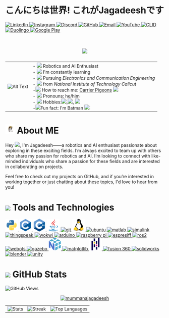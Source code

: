 <!--!![snake gif](https://github.com/Mummanajagadeesh/Mummanajagadeesh/blob/output/github-contribution-grid-snake.gif)

<!--![GitHub Header Image](https://github.com/Mummanajagadeesh/Mummanajagadeesh/blob/16614fb56f8c618c56462f8b56620bca086c246a/github-header-image.png)-->


# こんにちは世界! これがJagadeeshです
<p align="left">
  <a href="https://www.linkedin.com/in/jagadeeeshmummana" target="_blank">
    <img src="https://img.shields.io/badge/LinkedIn-blue?style=flat-square&logo=linkedin" alt="LinkedIn"/>
  </a>
  <a href="https://www.instagram.com/jagadeesh__97__" target="_blank">
    <img src="https://img.shields.io/badge/Instagram-E4405F?style=flat-square&logo=instagram&logoColor=white" alt="Instagram"/>
  </a>
  <a href="https://discord.com/users/.mj97" target="_blank">
    <img src="https://img.shields.io/badge/Discord-7289DA?style=flat-square&logo=discord&logoColor=white" alt="Discord"/>
  </a>
  <a href="https://github.com/Mummanajagadeesh" target="_blank">
    <img src="https://img.shields.io/badge/GitHub-black?style=flat-square&logo=github" alt="GitHub"/>
  </a>
  <a href="mailto:mummanajagadeesh97@gmail.com" target="_blank">
    <img src="https://img.shields.io/badge/Email-D14836?style=flat-square&logo=gmail&logoColor=white" alt="Email"/>
  </a>
  <a href="https://www.youtube.com/@M_J_9_7" target="_blank">
    <img src="https://img.shields.io/badge/YouTube-FF0000?style=flat-square&logo=youtube&logoColor=white" alt="YouTube"/>
  </a>
  <a href="https://events.cubelelo.com/profile/24CLMUM001">
    <img src="https://www.cubelelo.com/cdn/shop/files/Cubelelo_Logo_260x_2x_8bad3d77-55ae-441d-a22a-e36c6daff1e2_260x@2x.png?v=1684307668" alt="CLID" width="70"/>
  </a>
  <a href="https://www.duolingo.com/profile/jagadeesh97">
    <img src="https://media.tenor.com/z168S__FUKcAAAAi/duolingo.gif" alt="Duolingo" width="40"/>
  </a>
  <a href="https://games.app.goo.gl/p1bNrgGSnMbK4hte9">
    <img src="https://www.svgrepo.com/show/303545/google-play-games-logo.svg" alt="Google Play" width="24"/>
  </a>
</p>






<h1 align="center">
    <img src="https://readme-typing-svg.herokuapp.com/?font=Monaco&size=35&color=FF0000&center=true&vCenter=true&width=500&height=70&duration=4000&lines=Hi_👋!;+I'm_Jagadeesh_ツ;" />
</h1>

|                                                                                                             |                                                                                                  |
|-------------------------------------------------------------------------------------------------------------|--------------------------------------------------------------------------------------------------|
| ![Alt Text](https://media.tenor.com/ke1anE0mW-kAAAAi/robot.gif) | - <img src="https://images.emojiterra.com/google/noto-emoji/animated-emoji/1f916.gif" width="17px"> Robotics and AI Enthusiast<br>- <img src="https://i.gifer.com/origin/4c/4c8423ace30594a2f80c07639d6885fd_w200.webp" width="20px"> I'm constantly learning<br>- <img src="https://media.tenor.com/tkpOfRTT21UAAAAi/flexed-biceps-joypixels.gif" width="20px"> Pursuing *Electronics and Communication Engineering*<br>- <img src="https://media4.giphy.com/media/v1.Y2lkPTc5MGI3NjExdXhoNWhlMzdiczdvYzVndjVxdjF5bTgwdHlvaGJ1bWkzMTJwZGkxcSZlcD12MV9pbnRlcm5hbF9naWZfYnlfaWQmY3Q9cw/VGQh2JdmphZHUBT0Bi/giphy.webp" width="20px"> from *National Institute of Technology Calicut*<br>-<img src="https://cdn.pixabay.com/animation/2023/10/03/13/08/13-08-01-15_512.gif" width="25px"> How to reach me: [Carrier Pigeons](https://www.linkedin.com/in/jagadeeeshmummana/) <img src="https://media1.giphy.com/media/v1.Y2lkPTc5MGI3NjExMW1sMm01ZXZqOGoza2Z5d2d0aTdyYTBnejhyYzN1aGI0dXE0ZTV0eCZlcD12MV9pbnRlcm5hbF9naWZfYnlfaWQmY3Q9cw/P1BMAuZEzVY3jhAzP2/giphy.webp" width="25px"><br>- <img src="https://media.tenor.com/kDZWJ62n1mEAAAAj/emoji-emojis.gif" width="20px"> Pronouns: he/him<br>- <img src="https://cdn.pixabay.com/animation/2023/03/21/10/41/10-41-09-561_512.gif" width="20px"> Hobbies:<img src="https://i.pinimg.com/originals/e4/4a/5f/e44a5fb5dbaa4e48a5a09f42b63ad02e.gif" width="20px">,<img src="https://media1.giphy.com/media/v1.Y2lkPTc5MGI3NjExanFhMXVoN3VoMmt0Y3F3Ymdsc2kyOWdqM3Ixa3NrMzhoZ295dXByOSZlcD12MV9pbnRlcm5hbF9naWZfYnlfaWQmY3Q9cw/2Ygy0khwewLgMSYM0t/giphy.webp" width="15px">, <img src="https://media.tenor.com/U_xJRkSD54AAAAAi/abiera-origami.gif" width="15px"><br>-<img src="https://media1.giphy.com/media/v1.Y2lkPTc5MGI3NjExeGo0bDB3azFlMTF0ZTI2ZGMyMXNja3ZnaG9pZ2Z1MXc5ZWljM2xqbiZlcD12MV9pbnRlcm5hbF9naWZfYnlfaWQmY3Q9cw/3ohc19SFUdIJ0YQcLe/giphy.webp" width="20px">Fun fact: I'm Batman <img src="https://media.tenor.com/BHH91Bu45UMAAAAC/batman-logo.gif" width="15px">|


# <img src="https://github.com/Mummanajagadeesh/Mummanajagadeesh/blob/abd7dbc79d91805a3c01627dea2e4537f5324a17/icons/spot.gif" width="30px"> About ME

Hey <img src="https://raw.githubusercontent.com/umenzi/umenzi/main/wave.gif" width="17px">, I'm Jagadeesh——a robotics and AI enthusiast passionate about exploring in these exciting fields. I’m always excited to team up with others who share my passion for robotics and AI. I’m looking to connect with like-minded individuals who share a passion for these fields and are interested in collaborating on projects.

Feel free to check out my projects on GitHub, and if you’re interested in working together or just chatting about these topics, I'd love to hear from you!



# <img src="https://cdn.pixabay.com/animation/2023/05/16/19/08/19-08-28-374_512.gif" width="40px"> Tools and Technologies

<p align="left">
  <a href="https://www.python.org" target="_blank">
    <img src="https://raw.githubusercontent.com/devicons/devicon/master/icons/python/python-original.svg" alt="python" width="40" height="40"/>
  </a> 
  <a href="https://www.cprogramming.com/" target="_blank">
    <img src="https://raw.githubusercontent.com/devicons/devicon/master/icons/c/c-original.svg" alt="c" width="40" height="40"/>
  </a> 
  <a href="https://www.w3schools.com/cpp/" target="_blank">
    <img src="https://raw.githubusercontent.com/devicons/devicon/master/icons/cplusplus/cplusplus-original.svg" alt="cplusplus" width="40" height="40"/>
  </a> 
  <a href="https://www.java.com" target="_blank">
    <img src="https://raw.githubusercontent.com/devicons/devicon/master/icons/java/java-original.svg" alt="java" width="40" height="40"/>
  </a> 
  <a href="https://git-scm.com/" target="_blank">
    <img src="https://www.vectorlogo.zone/logos/git-scm/git-scm-icon.svg" alt="git" width="40" height="40"/>
  </a> 
  <a href="https://www.linux.org/" target="_blank">
    <img src="https://raw.githubusercontent.com/devicons/devicon/master/icons/linux/linux-original.svg" alt="linux" width="40" height="40"/>
  </a>
  <a href="https://ubuntu.com/" target="_blank">
    <img src="https://assets.ubuntu.com/v1/29985a98-ubuntu-logo32.png" alt="ubuntu" width="40" height="40"/>
  </a> 
  <a href="https://www.mathworks.com/products/matlab.html" target="_blank">
    <img src="https://upload.wikimedia.org/wikipedia/commons/2/21/Matlab_Logo.png" alt="matlab" width="40" height="40"/>
  </a>
  <a href="https://www.mathworks.com/products/simulink.html" target="_blank">
    <img src="https://upload.wikimedia.org/wikipedia/commons/thumb/3/36/Simulink_Logo_%28non-wordmark%29.png/900px-Simulink_Logo_%28non-wordmark%29.png?20220406131749" alt="simulink" width="40" height="40"/>
  </a> 
  <a href="https://thingspeak.com/" target="_blank">
    <img src="https://avatars.githubusercontent.com/u/529052?s=200&v=4" alt="thingspeak" width="40" height="40"/>
  </a> 
  <a href="https://wokwi.com/" target="_blank">
    <img src="https://yt3.googleusercontent.com/ytc/AIdro_lAMS2z_YWKi9GHoDCJwdFKeXu1N1uyiO9Qwed1PB90=s900-c-k-c0x00ffffff-no-rj" alt="wokwi" width="40" height="40"/>
  </a>
  <a href="https://www.arduino.cc/" target="_blank">
    <img src="https://cdn.worldvectorlogo.com/logos/arduino-1.svg" alt="arduino" width="40" height="40"/>
  </a> 
  <a href="https://www.raspberrypi.org/" target="_blank">
    <img src="https://www.raspberrypi.org/app/uploads/2018/03/RPi-Logo-Reg-SCREEN.png" alt="raspberry pi" width="40" height="40"/>
  </a> 
  <a href="https://espressif.com/" target="_blank">
    <img src="https://seeklogo.com/images/E/espressif-systems-logo-1350B9E771-seeklogo.com.png" alt="espresiff" width="40" height="40"/>
  </a>
  <a href="https://index.ros.org/doc/ros2/" target="_blank">
    <img src="https://cdn.sanity.io/images/s18ewfw4/staging/1ab1332c9e2c376c1978e59da9b3dc15eb781af0-1271x358.png?rect=502,0,269,358&w=2880&h=3840&q=80&auto=format" alt="ros2" width="40" height="40"/>
  </a> 
  <a href="https://cyberbotics.com/" target="_blank">
    <img src="https://img.informer.com/icons_mac/png/128/242/242708.png" alt="webots" width="40" height="40"/>
  </a> 
  <a href="http://gazebosim.org/" target="_blank">
    <img src="https://upload.wikimedia.org/wikipedia/en/thumb/5/5e/Gazebo_logo_without_text.svg/450px-Gazebo_logo_without_text.svg.png?20150715002113" alt="gazebo" width="40" height="40"/>
  </a> 
  <a href="https://numpy.org/" target="_blank">
    <img src="https://raw.githubusercontent.com/devicons/devicon/master/icons/numpy/numpy-original.svg" alt="numpy" width="40" height="40"/>
  </a> 
  <a href="https://matplotlib.org/" target="_blank">
    <img src="https://upload.wikimedia.org/wikipedia/commons/thumb/8/84/Matplotlib_icon.svg/2048px-Matplotlib_icon.svg.png" alt="matplotlib" width="40" height="40"/>
  </a> 
  <a href="https://pandas.pydata.org/" target="_blank">
    <img src="https://raw.githubusercontent.com/devicons/devicon/2ae2a900d2f041da66e950e4d48052658d850630/icons/pandas/pandas-original.svg" alt="pandas" width="40" height="40"/>
  </a>
  <a href="https://www.autodesk.com/products/fusion-360/overview" target="_blank">
    <img src="https://seeklogo.com/images/A/autodesk-fusion-360-logo-7F72A76397-seeklogo.com.png" alt="fusion 360" width="40" height="40"/>
  </a>
  <a href="https://www.solidworks.com/" target="_blank">
    <img src="https://e7.pngegg.com/pngimages/558/632/png-clipart-computer-icons-solidworks-e-miscellaneous-text-thumbnail.png" alt="solidworks" width="40" height="40"/>
  </a>
  <a href="https://www.blender.org/" target="_blank">
    <img src="https://upload.wikimedia.org/wikipedia/commons/thumb/0/0c/Blender_logo_no_text.svg/2048px-Blender_logo_no_text.svg.png" alt="blender" width="40" height="40"/>
  </a>
  <a href="https://www.blender.org/" target="_blank">
    <img src="https://www.svgrepo.com/show/331626/unity.svg" alt="unity" width="40" height="40"/>
  </a>
</p>

<!--<table align="center">
  <tr>
    <td><img src="https://github.com/devicons/devicon/blob/master/icons/python/python-original.svg" title="Python" alt="Python" width="55" height="55"/></td>
    <td><img src="https://github.com/devicons/devicon/blob/master/icons/c/c-original.svg" title="‎C‎‎‎" alt="C" width="55" height="55"/></td>
    <td><img src="https://github.com/devicons/devicon/blob/master/icons/cplusplus/cplusplus-original.svg" title="C++" alt="C++" width="55" height="55"/></td>
    <td><img src="https://github.com/devicons/devicon/blob/master/icons/java/java-original.svg" title="Java" alt="Java" width="55" height="55"/></td>
    <td><a href="https://www.arduino.cc/"><img src="https://brandslogos.com/wp-content/uploads/images/arduino-logo-1.png" alt="Arduino" width="50"/></a></td>
    <td><a href="https://www.espressif.com/"><img src="https://seeklogo.com/images/E/espressif-systems-logo-1350B9E771-seeklogo.com.png" alt="ESP" width="50"/></a></td>
    <td><a href="https://thingspeak.com/"><img src="https://asset.brandfetch.io/idDN_HSf-s/idB53jfo-J.jpeg?updated=1718403832692" alt="Thingspeak" width="60"/></a></td>
    <td><a href="https://wokwi.com/"><img src="https://www.crowdsupply.com/img/3c52/e4021e4f-f00d-494e-ab97-2a0aa5ef3c52/wokwi-logo_png_organization-profile.png" alt="Wokwi" width="50"/></a></td>
    <td><a href="https://www.ros.org/"><img src="https://www.freshconsulting.com/wp-content/uploads/fly-images/33744/ROS-2_logo-1920x9999.png" alt="ROS2" width="80"/></a></td>
    <td><a href="https://cyberbotics.com/"><img src="https://purepng.com/public/uploads/large/purepng.com-ladybugladybuginsectsanimalcoccinellidae-1701528259839kuuvk.png" alt="Webots" width="70"/></a></td>
    <td><a href="https://gazebosim.org/"><img src="https://seeklogo.com/images/G/gazebo-logo-51C46471CA-seeklogo.com.png" alt="Gazebo" width="50"/></a></td>
    <td><a href="https://ubuntu.com/"><img src="https://seeklogo.com/images/A/autodesk-fusion-360-logo-7F72A76397-seeklogo.com.png" alt="Fusion 360" width="70"/></a></td>
    <td><a href="https://www.solidworks.com/"><img src="https://banner2.cleanpng.com/20180425/kqw/kisspng-computer-icons-solidworks-e-5ae0fa43334702.1540505415246935712101.jpg" alt="Solidworks" width="70"/></a></td>
    <td><a href="https://www.blender.org/"><img src="https://cdn.iconscout.com/icon/free/png-512/free-blender-3628659-3029884.png?f=webp&w=256" alt="Blender" width="70"/></a></td>
    <td><a href="https://www.linux.org/"><img src="https://upload.wikimedia.org/wikipedia/commons/thumb/3/35/Tux.svg/759px-Tux.svg.png?20220320193426" alt="Linux" width="60"/></a></td>
    <td><a href="https://ubuntu.com/"><img src="https://www.vectorlogo.zone/logos/ubuntu/ubuntu-icon.svg" alt="Ubuntu" width="60"/></a></td>
    <td><a href="https://numpy.org/"><img src="https://cdn.worldvectorlogo.com/logos/numpy-1.svg" alt="NumPy" width="60"/></a></td>
    <td><a href="https://matplotlib.org/"><img src="https://github.com/matplotlib/matplotlib/blob/main/lib/matplotlib/mpl-data/images/matplotlib.svg" alt="Matplotlib" width="60"/></a></td>
    <td><a href="https://pandas.pydata.org/"><img src="https://upload.wikimedia.org/wikipedia/commons/thumb/2/22/Pandas_mark.svg/674px-Pandas_mark.svg.png?20200210000431" alt="Pandas" width="60"/></a></td>
    
  </tr>
  <tr>
    <td align="center"><b>Python</b></td>
    <td align="center"><b>...C‎‎‎...</b></td>
    <td align="center"><b>C++</b></td>
    <td align="center"><b>Java</b></td>
    <td align="center"><b>Arduino</b></td>
    <td align="center"><b>ESP</b></td>
    <td align="center"><b>Thingspeak</b></td>
    <td align="center"><b>Wokwi</b></td>
    <td align="center"><b>ROS2</b></td>
    <td align="center"><b>Webots</b></td>
    <td align="center"><b>Gazebo</b></td>
    <td align="center"><b>Fusion 360</b></td>
    <td align="center"><b>Solidworks</b></td>
    <td align="center"><b>Blender</b></td>
    <td align="center"><b>Linux</b></td>
    <td align="center"><b>Ubuntu</b></td>
    <td align="center"><b>NumPy</b></td>
    <td align="center"><b>Matplotlib</b></td>
    <td align="center"><b>Pandas</b></td>
  </tr>
</table>-->


# <img src="https://ugokawaii.com/wp-content/uploads/2022/08/increase.gif" width="40px"> GitHub Stats</h1>

![GitHub Views](https://komarev.com/ghpvc/?username=Mummanajagadeesh)

<p align="center"> 
    <a href="https://github.com/ryo-ma/github-profile-trophy">
        <img src="https://github-profile-trophy.vercel.app/?username=mummanajagadeesh&column=5&row=2&theme=radical&no-frame=false" alt="mummanajagadeesh" />
    </a> 
</p>

<!--[![Activity graph](https://github-readme-activity-graph.vercel.app/graph?username=Mummanajagadeesh&theme=radical&count_private=true&include_all_commits=true)](https://github.com/Mummanajagadeesh/github-readme-activity-graph)-->
<!--![](http://github-profile-summary-cards.vercel.app/api/cards/profile-details?username=Mummanajagadeesh&theme=radical&count_private=true&include_all_commits=true)-->
<!--![](http://github-profile-summary-cards.vercel.app/api/cards/repos-per-language?username=Mummanajagadeesh&theme=radical&count_private=true&include_all_commits=true)
![](http://github-profile-summary-cards.vercel.app/api/cards/most-commit-language?username=Mummanajagadeesh&theme=radical&count_private=true&include_all_commits=true)-->
<table>
  <tr>
    <td>
      <img src="http://github-profile-summary-cards.vercel.app/api/cards/stats?username=Mummanajagadeesh&theme=radical&count_private=true&include_all_commits=trueCache-Control=no-cache" alt="Stats" />
    </td>
    <td>
      <img src="https://github-readme-streak-stats.herokuapp.com/?user=Mummanajagadeesh&theme=radical&count_private=true&include_all_commits=true&hide_border=truecount_private=true&include_all_commits=true&Cache-Control=no-cache" alt="Streak" />
    </td>
    <td>
      <img src="https://github-readme-stats.vercel.app/api/top-langs/?username=Mummanajagadeesh&theme=radical&show_icons=true&hide_border=true&layout=compact&count_private=true&exclude_repo=V-RU81K5CU83&include_all_commits=true&Cache-Control=no-cache" alt="Top Languages" />
    </td>
  </tr>
</table>

<!--<p align="center">
    こんにちは世界 !<br>
    これがJagadeeshです。<br>
</p>



<h1 align="center">
    <img src="https://readme-typing-svg.herokuapp.com/?font=Monaco&size=35&color=0000FF&center=true&vCenter=true&width=500&height=70&duration=4000&lines=Hi_👋!;+I'm_Jagadeesh_ツ;" />
</h1>


<h2 align="center">🌐 Socials and Profiles</h2>

<p align="center">
  <a href="https://www.linkedin.com/in/jagadeeeshmummana" target="_blank">
    <img src="https://img.shields.io/badge/LinkedIn-blue?style=flat-square&logo=linkedin" alt="LinkedIn"/>
  </a>
  <a href="https://www.instagram.com/jagadeesh__97__" target="_blank">
    <img src="https://img.shields.io/badge/Instagram-E4405F?style=flat-square&logo=instagram&logoColor=white" alt="Instagram"/>
  </a>
  <a href="https://discord.com/users/.mj97" target="_blank">
    <img src="https://img.shields.io/badge/Discord-7289DA?style=flat-square&logo=discord&logoColor=white" alt="Discord"/>
  </a>
  <a href="https://github.com/Mummanajagadeesh" target="_blank">
    <img src="https://img.shields.io/badge/GitHub-black?style=flat-square&logo=github" alt="GitHub"/>
  </a>
  <a href="mailto:mummanajagadeesh97@gmail.com" target="_blank">
    <img src="https://img.shields.io/badge/Email-D14836?style=flat-square&logo=gmail&logoColor=white" alt="Email"/>
  </a>
  <a href="https://www.youtube.com/@M_J_9_7" target="_blank">
    <img src="https://img.shields.io/badge/YouTube-FF0000?style=flat-square&logo=youtube&logoColor=white" alt="YouTube"/>
  </a>
</p>


<p align="center">
  <a href="https://www.duolingo.com/profile/jagadeesh97"><img src="https://img.icons8.com/color/48/000000/duolingo-logo.png" alt="Duolingo" width="30"/></a>
  <a href="https://games.app.goo.gl/p1bNrgGSnMbK4hte9"><img src="https://www.svgrepo.com/show/303545/google-play-games-logo.svg" alt="Google Play" width="30"/></a>
</p>


![GitHub Views](https://komarev.com/ghpvc/?username=Mummanajagadeesh)

<!--[![LinkedIn](https://img.shields.io/badge/LinkedIn-Profile-blue?style=flat&logo=linkedin)](https://www.linkedin.com/in/jagadeeshmummana)
[![Instagram](https://img.shields.io/badge/Instagram-Profile-E4405F?style=flat&logo=instagram&logoColor=white)](https://www.instagram.com/jagadeesh__97__)-->



<!--|                                                                                                             |                                                                                                  |
|-------------------------------------------------------------------------------------------------------------|--------------------------------------------------------------------------------------------------|
| ![Alt Text](https://i.giphy.com/media/v1.Y2lkPTc5MGI3NjExb2MyeDVrcjVhcDB4aHlhYTBnbmtjZ21wZGl5ZHIxM2NxdTNiZjkwOCZlcD12MV9pbnRlcm5hbF9naWZfYnlfaWQmY3Q9Zw/JFz7YZA0vhiGlAYCSn/giphy.gif) | - 🤖 Robotics and AI Enthusiast<br>- 💪 Pursuing *Electronics and Communication Engineering*<br>- 🎓 from *National Institute of Technology Calicut*<br>- 📫 How to reach me: [Carrier Pigeons](https://www.linkedin.com/in/jagadeeeshmummana/) 🪽<br>- 😄 Pronouns: he/him<br>- ⚡ Fun fact: I'm Batman |



Welcome to my GitHub profile! I'm passionate about electronics and programming. Here's a little bit about me:


<h2 align="center">🛠️ Tools and Technologies</h2>


<table align="center">
  <tr>
    <td><img src="https://github.com/devicons/devicon/blob/master/icons/python/python-original.svg" title="Python" alt="Python" width="55" height="55"/></td>
    <td><img src="https://github.com/devicons/devicon/blob/master/icons/c/c-original.svg" title="C" alt="C" width="55" height="55"/></td>
    <td><img src="https://github.com/devicons/devicon/blob/master/icons/cplusplus/cplusplus-original.svg" title="C++" alt="C++" width="55" height="55"/></td>
    <td><img src="https://github.com/devicons/devicon/blob/master/icons/java/java-original.svg" title="Java" alt="Java" width="55" height="55"/></td>
  </tr>
  <tr>
    <td align="center"><b>Python</b></td>
    <td align="center"><b>C</b></td>
    <td align="center"><b>C++</b></td>
    <td align="center"><b>Java</b></td>
  </tr>
</table>


<table align="center">
  <tr>
    <td><a href="https://www.arduino.cc/"><img src="https://brandslogos.com/wp-content/uploads/images/arduino-logo-1.png" alt="Arduino" width="50"/></a></td>
    <td><a href="https://www.espressif.com/"><img src="https://seeklogo.com/images/E/espressif-systems-logo-1350B9E771-seeklogo.com.png" alt="ESP" width="50"/></a></td>
    <td><a href="https://thingspeak.com/"><img src="https://asset.brandfetch.io/idDN_HSf-s/idB53jfo-J.jpeg?updated=1718403832692" alt="Thingspeak" width="60"/></a></td>
    <td><a href="https://wokwi.com/"><img src="https://www.crowdsupply.com/img/3c52/e4021e4f-f00d-494e-ab97-2a0aa5ef3c52/wokwi-logo_png_organization-profile.png" alt="Wokwi" width="50"/></a></td>
  </tr>
  <tr>
    <td align="center"><b>Arduino</b></td>
    <td align="center"><b>ESP</b></td>
    <td align="center"><b>Thingspeak</b></td>
    <td align="center"><b>Wokwi</b></td>
  </tr>
</table>


<table align="center">
  <tr>
    <td><a href="https://www.ros.org/"><img src="https://www.freshconsulting.com/wp-content/uploads/fly-images/33744/ROS-2_logo-1920x9999.png" alt="ROS2" width="80"/></a></td>
    <td><a href="https://cyberbotics.com/"><img src="https://purepng.com/public/uploads/large/purepng.com-ladybugladybuginsectsanimalcoccinellidae-1701528259839kuuvk.png" alt="Webots" width="70"/></a></td>
    <td><a href="https://gazebosim.org/"><img src="https://seeklogo.com/images/G/gazebo-logo-51C46471CA-seeklogo.com.png" alt="Gazebo" width="50"/></a></td>
  </tr>
  <tr>
    <td align="center"><b>ROS2</b></td>
    <td align="center"><b>Webots</b></td>
    <td align="center"><b>Gazebo</b></td>
  </tr>
</table>


<table align="center">
  <tr>
    <td><a href="https://ubuntu.com/"><img src="https://seeklogo.com/images/A/autodesk-fusion-360-logo-7F72A76397-seeklogo.com.png" alt="Fusion 360" width="70"/></a></td>
    <td><a href="https://www.solidworks.com/"><img src="https://banner2.cleanpng.com/20180425/kqw/kisspng-computer-icons-solidworks-e-5ae0fa43334702.1540505415246935712101.jpg" alt="Solidworks" width="70"/></a></td>
    <td><a href="https://www.blender.org/"><img src="https://cdn.iconscout.com/icon/free/png-512/free-blender-3628659-3029884.png?f=webp&w=256" alt="Blender" width="70"/></a></td>
  </tr>
  <tr>
    <td align="center"><b>Fusion 360</b></td>
    <td align="center"><b>Solidworks</b></td>
    <td align="center"><b>Blender</b></td>
  </tr>
</table>


<table align="center">
  <tr>
    <td><a href="https://www.linux.org/"><img src="https://upload.wikimedia.org/wikipedia/commons/thumb/3/35/Tux.svg/759px-Tux.svg.png?20220320193426" alt="Linux" width="60"/></a></td>
    <td><a href="https://ubuntu.com/"><img src="https://www.vectorlogo.zone/logos/ubuntu/ubuntu-icon.svg" alt="Ubuntu" width="60"/></a></td>
    <td><a href="https://numpy.org/"><img src="https://cdn.worldvectorlogo.com/logos/numpy-1.svg" alt="NumPy" width="60"/></a></td>
    <td><a href="https://matplotlib.org/"><img src="https://github.com/matplotlib/matplotlib/blob/main/lib/matplotlib/mpl-data/images/matplotlib.svg" alt="Matplotlib" width="60"/></a></td>
    <td><a href="https://pandas.pydata.org/"><img src="https://upload.wikimedia.org/wikipedia/commons/thumb/2/22/Pandas_mark.svg/674px-Pandas_mark.svg.png?20200210000431" alt="Pandas" width="60"/></a></td>
  </tr>
  <tr>
    <td align="center"><b>Linux</b></td>
    <td align="center"><b>Ubuntu</b></td>
    <td align="center"><b>NumPy</b></td>
    <td align="center"><b>Matplotlib</b></td>
    <td align="center"><b>Pandas</b></td>
  </tr>
</table>-->




<!--<p align="center">
  <a href="https://www.python.org/">
    <img src="https://www.svgrepo.com/show/376344/python.svg" alt="Python" height="70"/>
  </a>
  <a href="https://isocpp.org/">
    <img src="https://upload.wikimedia.org/wikipedia/commons/thumb/1/18/ISO_C%2B%2B_Logo.svg/50px-ISO_C%2B%2B_Logo.svg.png" alt="C++" height="70"/>
  </a>
  <a href="https://www.cprogramming.com/">
    <img src="https://upload.wikimedia.org/wikipedia/commons/thumb/1/18/C_Programming_Language.svg/570px-C_Programming_Language.svg.png?20201031132917" alt="C" height="70"/>
  </a>
  <a href="https://www.java.com/">
    <img src="https://cdn4.iconfinder.com/data/icons/logos-and-brands/512/181_Java_logo_logos-512.png" alt="Java" height="70"/>
  </a>
</p>


<p align="center">
<a href="https://www.arduino.cc/"><img src="https://brandslogos.com/wp-content/uploads/images/arduino-logo-1.png" alt="Arduino" width="50"/></a>
<a href="https://www.espressif.com/"><img src="https://seeklogo.com/images/E/espressif-systems-logo-1350B9E771-seeklogo.com.png" alt="ESP" width="50"/></a>
<a href="https://thingspeak.com/"><img src="https://asset.brandfetch.io/idDN_HSf-s/idB53jfo-J.jpeg?updated=1718403832692" alt="Thingspeak" width="50"/></a>
<a href="https://wokwi.com/"><img src="https://www.crowdsupply.com/img/3c52/e4021e4f-f00d-494e-ab97-2a0aa5ef3c52/wokwi-logo_png_organization-profile.png" alt="Wokwi" width="50"/></a>
</p>

<p align="center">
  <a href="https://www.ros.org/"><img src="https://www.freshconsulting.com/wp-content/uploads/fly-images/33744/ROS-2_logo-1920x9999.png" alt="ROS2" width="60"/></a>
  <a href="https://cyberbotics.com/"><img src="https://purepng.com/public/uploads/large/purepng.com-ladybugladybuginsectsanimalcoccinellidae-1701528259839kuuvk.png" alt="Webots" width="40"/></a>
    <a href="https://gazebosim.org/"><img src="https://seeklogo.com/images/G/gazebo-logo-51C46471CA-seeklogo.com.png" alt="Gazebo" width="30"/></a>
</p>

<p align="center">
  <a href="https://ubuntu.com/"><img src="https://seeklogo.com/images/A/autodesk-fusion-360-logo-7F72A76397-seeklogo.com.png" alt="Fusion 360" width="70"/></a>
  <a href="https://www.solidworks.com/"><img src="https://banner2.cleanpng.com/20180425/kqw/kisspng-computer-icons-solidworks-e-5ae0fa43334702.1540505415246935712101.jpg" alt="Solidworks" width="70"/></a>
  <a href="https://www.blender.org/"><img src="https://cdn.iconscout.com/icon/free/png-512/free-blender-3628659-3029884.png?f=webp&w=256" alt="Blender" width="70"/></a>
</p>

<p align="center">
  <a href="https://www.linux.org/"><img src="https://upload.wikimedia.org/wikipedia/commons/thumb/3/35/Tux.svg/759px-Tux.svg.png?20220320193426" alt="Linux" width="60"/></a>
  <a href="https://ubuntu.com/"><img src="https://www.vectorlogo.zone/logos/ubuntu/ubuntu-icon.svg" alt="Ubuntu" width="60"/></a>
  <a href="https://numpy.org/"><img src="https://cdn.worldvectorlogo.com/logos/numpy-1.svg" alt="NumPy" width="60"/></a>
  <a href="https://matplotlib.org/"><img src="https://github.com/matplotlib/matplotlib/blob/main/lib/matplotlib/mpl-data/images/matplotlib.svg" alt="Matplotlib" width="60"/></a>
  <a href="https://pandas.pydata.org/"><img src="https://upload.wikimedia.org/wikipedia/commons/thumb/2/22/Pandas_mark.svg/674px-Pandas_mark.svg.png?20200210000431" alt="Pandas" width="60"/></a>
</p>-->

<!--## 🔧 Skills

### Programming Languages
![C](https://img.shields.io/badge/C-A8B9CC?style=for-the-badge&logo=c&logoColor=white)
![C++](https://img.shields.io/badge/C++-00599C?style=for-the-badge&logo=cplusplus&logoColor=white)
![Python](https://img.shields.io/badge/Python-3776AB?style=for-the-badge&logo=python&logoColor=white)
![Java](https://img.shields.io/badge/Java-007396?style=for-the-badge&logo=java&logoColor=white)

### CAD Software
![Fusion 360](https://img.shields.io/badge/Fusion%20360-FFAE1A?style=for-the-badge&logo=autodesk&logoColor=black)
![SolidWorks](https://img.shields.io/badge/SolidWorks-FB1D20?style=for-the-badge&logo=dassault%20systèmes&logoColor=white)
![Blender](https://img.shields.io/badge/Blender-F5792A?style=for-the-badge&logo=blender&logoColor=white)

### Simulation and Analysis
![MATLAB](https://img.shields.io/badge/MATLAB-0076A8?style=for-the-badge&logo=mathworks&logoColor=white)
![Simulink](https://img.shields.io/badge/Simulink-0076A8?style=for-the-badge&logo=mathworks&logoColor=white)
![ANSYS](https://img.shields.io/badge/ANSYS-FF9900?style=for-the-badge&logo=ansys&logoColor=black)

### Microcontrollers and IoT
![Arduino](https://img.shields.io/badge/Arduino-00979D?style=for-the-badge&logo=arduino&logoColor=white)
![ESP](https://img.shields.io/badge/ESP-CC0000?style=for-the-badge&logo=espressif&logoColor=white)
![ThingSpeak](https://img.shields.io/badge/ThingSpeak-0098D8?style=for-the-badge&logoColor=white)
![Wokwi](https://img.shields.io/badge/Wokwi-282C34?style=for-the-badge&logo=wokwi&logoColor=white)

### Data Science and Scripting
![Linux Shell Scripting](https://img.shields.io/badge/Linux_Shell_Scripting-FCC624?style=for-the-badge&logo=linux&logoColor=black)
![NumPy](https://img.shields.io/badge/NumPy-013243?style=for-the-badge&logo=numpy&logoColor=white)
![Matplotlib](https://img.shields.io/badge/Matplotlib-11557C?style=for-the-badge&logo=python&logoColor=white)
![Pandas](https://img.shields.io/badge/Pandas-150458?style=for-the-badge&logo=pandas&logoColor=white)-->


<!--## 📊 GitHub Stats
![GitHub Views](https://komarev.com/ghpvc/?username=Mummanajagadeesh)

<p align="center"> 
    <a href="https://github.com/ryo-ma/github-profile-trophy">
        <img src="https://github-profile-trophy.vercel.app/?username=mummanajagadeesh&column=5&row=2&theme=radical&no-frame=false" alt="mummanajagadeesh" width="300" height="200"/>
    </a> 
</p>-->

<!--[![Activity graph](https://github-readme-activity-graph.vercel.app/graph?username=Mummanajagadeesh&theme=radical&count_private=true&include_all_commits=true)](https://github.com/Mummanajagadeesh/github-readme-activity-graph)-->
<!--![](http://github-profile-summary-cards.vercel.app/api/cards/profile-details?username=Mummanajagadeesh&theme=radical&count_private=true&include_all_commits=true)
<!--![](http://github-profile-summary-cards.vercel.app/api/cards/repos-per-language?username=Mummanajagadeesh&theme=radical&count_private=true&include_all_commits=true)
![](http://github-profile-summary-cards.vercel.app/api/cards/most-commit-language?username=Mummanajagadeesh&theme=radical&count_private=true&include_all_commits=true)-->
<!--![](http://github-profile-summary-cards.vercel.app/api/cards/stats?username=Mummanajagadeesh&theme=radical&count_private=true&include_all_commits=trueCache-Control=no-cache)
![Streak](https://github-readme-streak-stats.herokuapp.com/?user=Mummanajagadeesh&theme=radical&count_private=true&include_all_commits=true&hide_border=true&count_private=true&include_all_commits=true&Cache-Control=no-cache)
![Top Languages](https://github-readme-stats.vercel.app/api/top-langs/?username=Mummanajagadeesh&theme=radical&show_icons=true&hide_border=true&layout=compact&count_private=true&include_all_commits=trueCache-Control=no-cache)-->


<!--![](http://github-profile-summary-cards.vercel.app/api/cards/productive-time?username=Mummanajagadeesh&theme=radical&utcOffset=8&count_private=true&include_all_commits=true)-->

<!--![GitHub Stats](https://github-readme-stats.vercel.app/api?username=Mummanajagadeesh&show_icons=true&theme=radical&count_private=true&include_all_commits=true)-->


<!--## 🔗 Connect with me

[![LinkedIn](https://img.shields.io/badge/LinkedIn-0077B5?style=for-the-badge&logo=linkedin&logoColor=white")](https://www.linkedin.com/in/jagadeeshmummana)
[![Instagram](https://img.shields.io/badge/Instagram-E4405F?style=for-the-badge&logo=instagram&logoColor=white)](https://www.instagram.com/jagadeesh__97__)
[![Discord](https://img.shields.io/badge/Discord-7289DA?style=for-the-badge&logo=discord&logoColor=white)](https://discord.com/users/.mj97)
[![Gmail](https://img.shields.io/badge/Gmail-333333?style=for-the-badge&logo=gmail&logoColor=red")](mailto:mummanajagadeesh97@gmail.com)-->


<!--Feel free to reach out if you have any questions or if you'd like to collaborate on a project. I'm always open to learning and trying out new things!

# ありがとう
Thanks for stopping by! :)-->

<!--![snake gif](https://github.com/Mummanajagadeesh/Mummanajagadeesh/blob/output/github-contribution-grid-snake.gif)
Run workflows in actions and refresh-->
